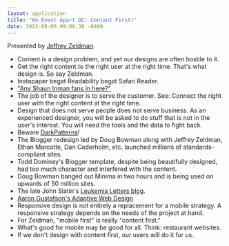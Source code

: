 ```yaml
---
layout: application
title: "An Event Apart DC: Content First!"
date: 2012-08-06 09:06:38 -0400
---
```


Presented by [Jeffrey Zeldman](http://www.zeldman.com).

- Content is a design problem, and yet our designs are often hostile to it.
- Get the right content to the right user at the right time. That's what design is. So say Zeldman.
- Instapaper begat Readability begat Safari Reader.
- ["Any Shaun Inman fans in here?"](https://twitter.com/jgarber/status/232466034047717376)
- The job of the designer is to serve the customer. See: Connect the right user with the right content at the right time.
- Design that does not serve people does not serve business. As an experienced designer, you will be asked to do stuff that is not in the user's interest. You will need the tools and the data to fight back.
- Beware [DarkPatterns](http://wiki.darkpatterns.org)!
- The Blogger redesign led by Doug Bowman along with Jeffrey Zeldman, Ethan Marcotte, Dan Cederholm, etc. launched millions of standards-compliant sites.
- Todd Dominey's Blogger template, despite being beautifully designed, had too much character and interfered with the content.
- Doug Bowman banged out Minima in two hours and is being used on upwards of 50 million sites.
- The late John Slatin's [Leukemia Letters blog](http://leukemialetters.blogspot.com).
- [Aaron Gustafson's Adaptive Web Design](http://easy-readers.net/)
- Responsive design is not entirely a replacement for a mobile strategy. A responsive strategy depends on the needs of the project at hand.
- For Zeldman, "mobile first" is really "content first."
- What's good for mobile may be good for all. Think: restaurant websites.
- If we don't design with content first, our users will do it for us.